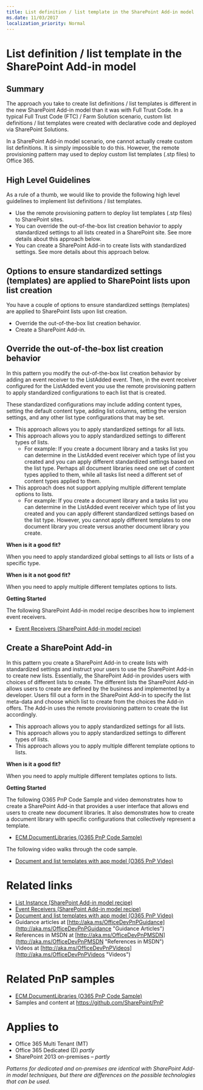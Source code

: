 ```yaml
---
title: List definition / list template in the SharePoint Add-in model
ms.date: 11/03/2017
localization_priority: Normal
---
```

List definition / list template in the SharePoint Add-in model
==============================================================

Summary
-------

The approach you take to create list definitions / list templates is different in the new SharePoint Add-in model than it was with Full Trust Code.  In a typical Full Trust Code (FTC) / Farm Solution scenario, custom list definitions / list templates were created with declarative code and deployed via SharePoint Solutions. 

In a SharePoint Add-in model scenario, one cannot actually create custom list definitions.  It is simply impossible to do this.  However, the remote provisioning pattern may used to deploy custom list templates (.stp files) to Office 365.

High Level Guidelines
---------------------

As a rule of a thumb, we would like to provide the following high level guidelines to implement list definitions / list templates.

- Use the remote provisioning pattern to deploy list templates (.stp files) to SharePoint sites.
- You can override the out-of-the-box list creation behavior to apply standardized settings to all lists created in a SharePoint site.  See more details about this approach below.
- You can create a SharePoint Add-in to create lists with standardized settings. See more details about this approach below.

Options to ensure standardized settings (templates) are applied to SharePoint lists upon list creation
------------------------------------------------------------------------------------------------------

You have a couple of options to ensure standardized settings (templates) are applied to SharePoint lists upon list creation.

- Override the out-of-the-box list creation behavior.	
- Create a SharePoint Add-in. 

Override the out-of-the-box list creation behavior
--------------------------------------------------
In this pattern you modify the out-of-the-box list creation behavior by adding an event receiver to the ListAdded event.  Then, in the event receiver configured for the ListAdded event you use the remote provisioning pattern to apply standardized configurations to each list that is created.

These standardized configurations may include adding content types, setting the default content type, adding list columns, setting the version settings, and any other list type configurations that may be set. 
	
- This approach allows you to apply standardized settings for all lists.
- This approach allows you to apply standardized settings to different types of lists.
	+ For example: If you create a document library and a tasks list you can determine in the ListAdded event receiver which type of list you created and you can apply different standardized settings based on the list type.  Perhaps all document libraries need one set of content types applied to them, while all tasks list need a different set of content types applied to them.
- This approach does not support applying multiple different template options to lists.
	+ For example: If you create a document library and a tasks list you can determine in the ListAdded event receiver which type of list you created and you can apply different standardized settings based on the list type.  However, you cannot apply different templates to one document library you create versus another document library you create.

**When is it a good fit?**

When you need to apply standardized global settings to all lists or lists of a specific type.

**When is it a not good fit?**

When you need to apply multiple different templates options to lists.

**Getting Started**

The following SharePoint Add-in model recipe describes how to implement event receivers.

- [Event Receivers (SharePoint Add-in model recipe)](event-receiver-and-list-event-receiver-sharepoint-add-in.md)

Create a SharePoint Add-in
--------------------------

In this pattern you create a SharePoint Add-in to create lists with standardized settings and instruct your users to use the SharePoint Add-in to create new lists.  Essentially, the SharePoint Add-in provides users with choices of different lists to create.  The different lists the SharePoint Add-in allows users to create are defined by the business and implemented by a developer. Users fill out a form in the SharePoint Add-in to specify the list meta-data and choose which list to create from the choices the Add-in offers. The Add-in uses the remote provisioning pattern to create the list accordingly.
	
- This approach allows you to apply standardized settings for all lists.
- This approach allows you to apply standardized settings to different types of lists.
- This approach allows you to apply multiple different template options to lists.

**When is it a good fit?**

When you need to apply multiple different templates options to lists.

**Getting Started**

The following O365 PnP Code Sample and video demonstrates how to create a SharePoint Add-in that provides a user interface that allows end users to create new document libraries.  It also demonstrates how to create a document library with specific configurations that collectively represent a template.

- [ECM.DocumentLibraries (O365 PnP Code Sample)](https://github.com/SharePoint/PnP/tree/master/Samples/ECM.DocumentLibraries)

The following video walks through the code sample.

- [Document and list templates with app model (O365 PnP Video)](http://channel9.msdn.com/blogs/OfficeDevPnP/Document-and-list-templates-with-app-model)

Related links
=============

- [List Instance (SharePoint Add-in model recipe)](list-instance-sharepoint-add-in.md)
- [Event Receivers (SharePoint Add-in model recipe)](event-receiver-and-list-event-receiver-sharepoint-add-in.md)
- [Document and list templates with app model (O365 PnP Video)](http://channel9.msdn.com/blogs/OfficeDevPnP/Document-and-list-templates-with-app-model)
- Guidance articles at [http://aka.ms/OfficeDevPnPGuidance](http://aka.ms/OfficeDevPnPGuidance "Guidance Articles")
- References in MSDN at [http://aka.ms/OfficeDevPnPMSDN](http://aka.ms/OfficeDevPnPMSDN "References in MSDN")
- Videos at [http://aka.ms/OfficeDevPnPVideos](http://aka.ms/OfficeDevPnPVideos "Videos")

Related PnP samples
===================

- [ECM.DocumentLibraries (O365 PnP Code Sample)](https://github.com/SharePoint/PnP/tree/master/Samples/ECM.DocumentLibraries)
- Samples and content at https://github.com/SharePoint/PnP

Applies to
==========
- Office 365 Multi Tenant (MT)
- Office 365 Dedicated (D) *partly*
- SharePoint 2013 on-premises – *partly*

*Patterns for dedicated and on-premises are identical with SharePoint Add-in model techniques, but there are differences on the possible technologies that can be used.*
